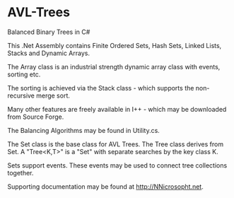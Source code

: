 # AVL-Trees
Balanced Binary Trees in C#

This .Net Assembly contains Finite Ordered Sets, Hash Sets, Linked Lists, Stacks and Dynamic Arrays.

The Array class is an industrial strength dynamic array class with events, sorting etc.

The sorting is achieved via the Stack class - which supports the non-recursive merge sort.

Many other features are freely available in I++ - which may be downloaded from Source Forge.

The Balancing Algorithms may be found in Utility.cs.

The Set class is the base class for AVL Trees. The Tree class derives from Set. A "Tree<K,T>" is a "Set<T>" with separate searches by the key class K.

Sets support events. These events may be used to connect tree collections together.

Supporting documentation may be found at http://NNicrosopht.net.
